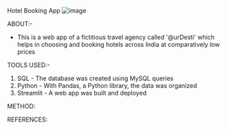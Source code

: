 Hotel Booking App
![image](https://github.com/Rika290/Hotel-booking-app/assets/126352441/8603aba4-c812-433d-bfad-5a053ca89fda)


ABOUT:-
- This is a web app of a fictitious travel agency called '@urDesti' which helps in choosing and booking hotels across India at comparatively low prices

TOOLS USED:-
1. SQL - The database was created using MySQL queries
2. Python - With Pandas, a Python library, the data was organized
3. Streamlit - A web app was built and deployed

METHOD:

REFERENCES:
